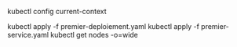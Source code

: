 kubectl config current-context

kubectl apply -f premier-deploiement.yaml
kubectl apply -f premier-service.yaml
kubectl get nodes -o=wide

